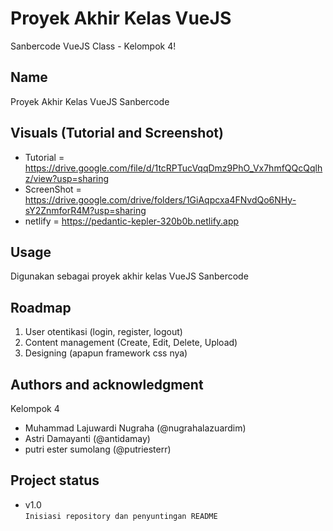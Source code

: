 # Proyek Akhir Kelas VueJS 

Sanbercode VueJS Class - Kelompok 4!

## Name
Proyek Akhir Kelas VueJS Sanbercode

## Visuals (Tutorial and Screenshot)
- Tutorial = https://drive.google.com/file/d/1tcRPTucVqqDmz9PhO_Vx7hmfQQcQqlhz/view?usp=sharing
- ScreenShot = https://drive.google.com/drive/folders/1GiAqpcxa4FNvdQo6NHy-sY2ZnmforR4M?usp=sharing
- netlify = https://pedantic-kepler-320b0b.netlify.app

## Usage
Digunakan sebagai proyek akhir kelas VueJS Sanbercode


## Roadmap
1. User otentikasi (login, register, logout)
2. Content management (Create, Edit, Delete, Upload)
3. Designing (apapun framework css nya)

## Authors and acknowledgment
Kelompok 4
- Muhammad Lajuwardi Nugraha (@nugrahalazuardim)
- Astri Damayanti (@antidamay)
- putri ester sumolang (@putriesterr)

## Project status
- v1.0 <br>
`Inisiasi repository dan penyuntingan README`

